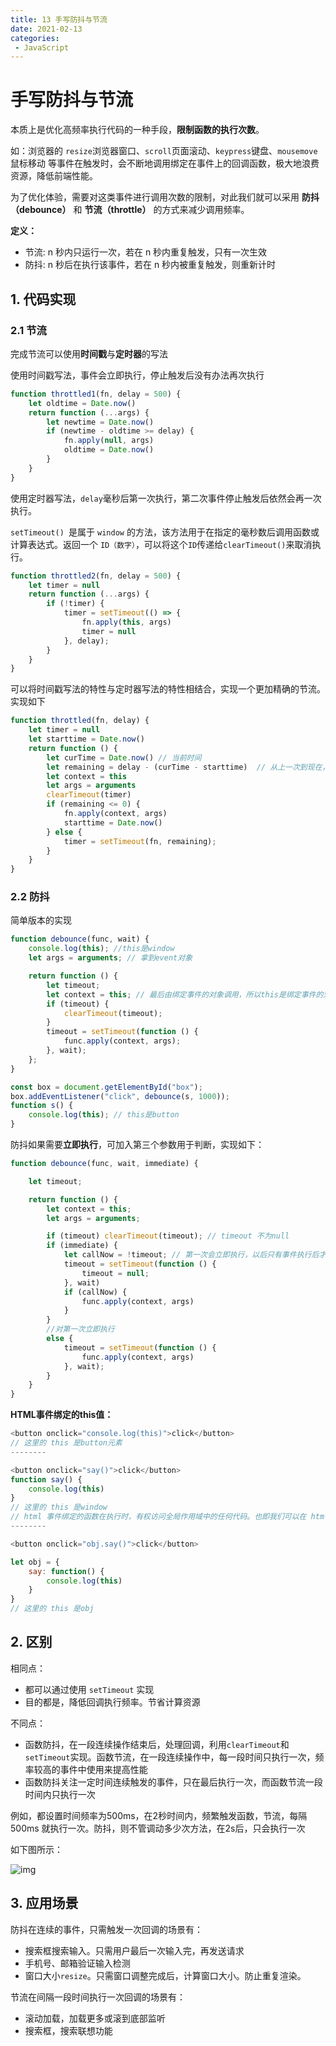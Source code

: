 ```yaml
---
title: 13 手写防抖与节流
date: 2021-02-13
categories: 
 - JavaScript
---
```


# 手写防抖与节流

本质上是优化高频率执行代码的一种手段，**限制函数的执行次数**。

如：浏览器的 `resize`浏览器窗口、`scroll`页面滚动、`keypress`键盘、`mousemove`鼠标移动 等事件在触发时，会不断地调用绑定在事件上的回调函数，极大地浪费资源，降低前端性能。

为了优化体验，需要对这类事件进行调用次数的限制，对此我们就可以采用 **防抖（debounce）** 和 **节流（throttle）** 的方式来减少调用频率。

**定义：**

- 节流: n 秒内只运行一次，若在 n 秒内重复触发，只有一次生效
- 防抖: n 秒后在执行该事件，若在 n 秒内被重复触发，则重新计时

## 1. 代码实现

### 2.1 节流

完成节流可以使用**时间戳**与**定时器**的写法

使用时间戳写法，事件会立即执行，停止触发后没有办法再次执行

```js
function throttled1(fn, delay = 500) {
    let oldtime = Date.now()
    return function (...args) {
        let newtime = Date.now()
        if (newtime - oldtime >= delay) {
            fn.apply(null, args)
            oldtime = Date.now()
        }
    }
}
```

使用定时器写法，`delay`毫秒后第一次执行，第二次事件停止触发后依然会再一次执行。

`setTimeout() `是属于 `window` 的方法，该方法用于在指定的毫秒数后调用函数或计算表达式。返回一个 `ID（数字）`，可以将这个`ID`传递给` clearTimeout() `来取消执行。

```js
function throttled2(fn, delay = 500) {
    let timer = null
    return function (...args) {
        if (!timer) {
            timer = setTimeout(() => {
                fn.apply(this, args)
                timer = null
            }, delay);
        }
    }
}
```

可以将时间戳写法的特性与定时器写法的特性相结合，实现一个更加精确的节流。实现如下

```js
function throttled(fn, delay) {
    let timer = null
    let starttime = Date.now()
    return function () {
        let curTime = Date.now() // 当前时间
        let remaining = delay - (curTime - starttime)  // 从上一次到现在，还剩下多少多余时间
        let context = this
        let args = arguments
        clearTimeout(timer)
        if (remaining <= 0) {
            fn.apply(context, args)
            starttime = Date.now()
        } else {
            timer = setTimeout(fn, remaining);
        }
    }
}
```

### 2.2 防抖

简单版本的实现

```js
function debounce(func, wait) {
    console.log(this); //this是window
    let args = arguments; // 拿到event对象

    return function () {
        let timeout;
        let context = this; // 最后由绑定事件的对象调用，所以this是绑定事件的对象
        if (timeout) {
            clearTimeout(timeout);
        }
        timeout = setTimeout(function () {
            func.apply(context, args);
        }, wait);
    };
}
```

```js
const box = document.getElementById("box");
box.addEventListener("click", debounce(s, 1000));
function s() {
    console.log(this); // this是button
}
```

防抖如果需要**立即执行**，可加入第三个参数用于判断，实现如下：

```js
function debounce(func, wait, immediate) {

    let timeout;

    return function () {
        let context = this;
        let args = arguments;

        if (timeout) clearTimeout(timeout); // timeout 不为null
        if (immediate) {
            let callNow = !timeout; // 第一次会立即执行，以后只有事件执行后才会再次触发
            timeout = setTimeout(function () {
                timeout = null;
            }, wait)
            if (callNow) {
                func.apply(context, args)
            }
        }
        //对第一次立即执行
        else {
            timeout = setTimeout(function () {
                func.apply(context, args)
            }, wait);
        }
    }
}
```

**HTML事件绑定的this值：**

```js
<button onclick="console.log(this)">click</button>
// 这里的 this 是button元素
--------

<button onclick="say()">click</button>
function say() {
    console.log(this)
}
// 这里的 this 是window
// html 事件绑定的函数在执行时，有权访问全局作用域中的任何代码。也即我们可以在 html 中可以直接调用 script 标签中定义的函数。
--------

<button onclick="obj.say()">click</button>

let obj = {
	say: function() {
		console.log(this)
	}
}
// 这里的 this 是obj
```

## 2. 区别

相同点：

- 都可以通过使用 `setTimeout` 实现
- 目的都是，降低回调执行频率。节省计算资源

不同点：

- 函数防抖，在一段连续操作结束后，处理回调，利用`clearTimeout`和 `setTimeout`实现。函数节流，在一段连续操作中，每一段时间只执行一次，频率较高的事件中使用来提高性能
- 函数防抖关注一定时间连续触发的事件，只在最后执行一次，而函数节流一段时间内只执行一次

例如，都设置时间频率为500ms，在2秒时间内，频繁触发函数，节流，每隔 500ms 就执行一次。防抖，则不管调动多少次方法，在2s后，只会执行一次

如下图所示：

![img](https://static.vue-js.com/a2c81b50-8787-11eb-ab90-d9ae814b240d.png)

## 3. 应用场景

防抖在连续的事件，只需触发一次回调的场景有：

- 搜索框搜索输入。只需用户最后一次输入完，再发送请求
- 手机号、邮箱验证输入检测
- 窗口大小`resize`。只需窗口调整完成后，计算窗口大小。防止重复渲染。

节流在间隔一段时间执行一次回调的场景有：

- 滚动加载，加载更多或滚到底部监听
- 搜索框，搜索联想功能